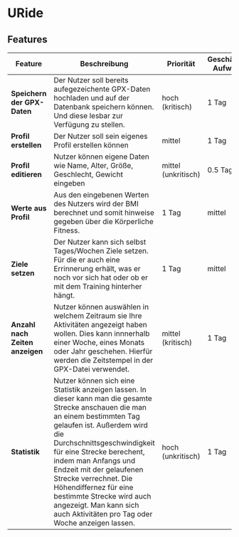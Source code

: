 # URide

## Features

| Feature | Beschreibung | Priorität | Geschätzter Aufwand | Betroffene Schichten |
|---------|--------------|-----------|--------------------|---------------------|
| **Speichern der GPX-Daten** | Der Nutzer soll bereits aufegezeichente GPX-Daten hochladen und auf der Datenbank speichern können. Und diese lesbar zur Verfügung zu stellen. | hoch (kritisch) | 1 Tag | Datenbank, Javascript |
| **Profil erstellen** |Der Nutzer soll sein eigenes Profil erstellen können|mittel|1 Tag|UI, Javascript|
| **Profil editieren** | Nutzer können eigene Daten wie Name, Alter, Größe, Geschlecht, Gewicht eingeben | mittel (unkritisch) | 0.5 Tage | UI, Datenbank, Javascript |
| **Werte aus Profil** |Aus den eingebenen Werten des Nutzers wird der BMI berechnet und somit hinweise gegeben über die Körperliche Fitness.|1 Tag |mittel|UI, Datenbank, Javascript|
| **Ziele setzen** |Der Nutzer kann sich selbst Tages/Wochen Ziele setzen. Für die er auch eine Errinnerung erhält, was er noch vor sich hat oder ob er mit dem Training hinterher hängt.|1 Tag|mittel|UI, Datenbank, Javascript|
| **Anzahl nach Zeiten anzeigen** | Nutzer können auswählen in welchem Zeitraum sie Ihre Aktivitäten angezeigt haben wollen. Dies kann innnerhalb einer Woche, eines Monats oder Jahr geschehen. Hierfür werden die Zeitstempel in der GPX-Datei verwendet.  | mittel (kritisch) | 1 Tag | UI, Datenbank, Javascript |
| **Statistik** | Nutzer können sich eine Statistik anzeigen lassen. In dieser kann man die gesamte Strecke anschauen die man an einem bestimmten Tag gelaufen ist. Außerdem wird die Durchschnittsgeschwindigkeit für eine Strecke berechent, indem man Anfangs und Endzeit mit der gelaufenen Strecke verrechnet. Die Höhendiffernez für eine bestimmte Strecke wird auch angezeigt. Man kann sich auch Aktivitäten pro Tag oder Woche anzeigen lassen.  | hoch (unkritisch) | 1 Tag | UI, Datenbank, Javascript |
